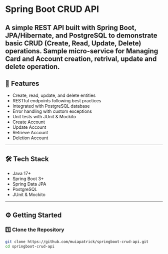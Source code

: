 # Spring Boot CRUD API  

A simple REST API built with **Spring Boot**, **JPA/Hibernate**, and **PostgreSQL** to demonstrate basic **CRUD (Create, Read, Update, Delete)** operations.
Sample micro-service for Managing Card and Account creation, retrival, update and delete operation.
---

## 🚀 Features
- Create, read, update, and delete entities
- RESTful endpoints following best practices
- Integrated with PostgreSQL database
- Error handling with custom exceptions
- Unit tests with JUnit & Mockito
- Create Account
- Update Account
- Retrieve Account
- Deletion Account

---

## 🛠️ Tech Stack
- Java 17+
- Spring Boot 3+
- Spring Data JPA
- PostgreSQL
- JUnit & Mockito

---

## ⚙️ Getting Started

### 1️⃣ Clone the Repository
```bash
git clone https://github.com/muiapatrick/springboot-crud-api.git
cd springboot-crud-api

